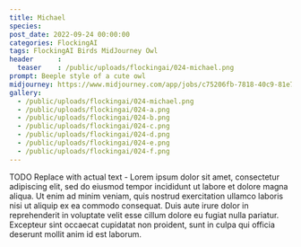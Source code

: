 ```yaml
---
title: Michael
species: 
post_date: 2022-09-24 00:00:00
categories: FlockingAI
tags: FlockingAI Birds MidJourney Owl
header      :
  teaser    : /public/uploads/flockingai/024-michael.png
prompt: Beeple style of a cute owl
midjourney: https://www.midjourney.com/app/jobs/c75206fb-7818-40c9-81e7-02377b0ee5d1
gallery: 
  - /public/uploads/flockingai/024-michael.png
  - /public/uploads/flockingai/024-a.png
  - /public/uploads/flockingai/024-b.png
  - /public/uploads/flockingai/024-c.png
  - /public/uploads/flockingai/024-d.png
  - /public/uploads/flockingai/024-e.png
  - /public/uploads/flockingai/024-f.png
---
```


TODO Replace with actual text - Lorem ipsum dolor sit amet, consectetur adipiscing elit, sed do eiusmod tempor incididunt ut labore et dolore magna aliqua. Ut enim ad minim veniam, quis nostrud exercitation ullamco laboris nisi ut aliquip ex ea commodo consequat. Duis aute irure dolor in reprehenderit in voluptate velit esse cillum dolore eu fugiat nulla pariatur. Excepteur sint occaecat cupidatat non proident, sunt in culpa qui officia deserunt mollit anim id est laborum.

